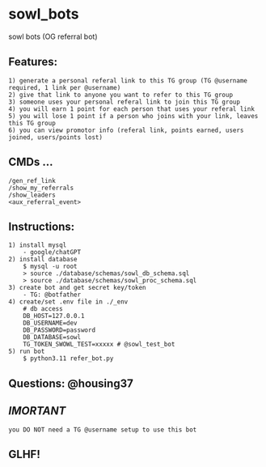 # sowl_bots
sowl bots (OG referral bot)

## Features:
    1) generate a personal referal link to this TG group (TG @username required, 1 link per @username)
    2) give that link to anyone you want to refer to this TG group
    3) someone uses your personal referal link to join this TG group
    4) you will earn 1 point for each person that uses your referal link
    5) you will lose 1 point if a person who joins with your link, leaves this TG group
    6) you can view promotor info (referal link, points earned, users joined, users/points lost)

## CMDs ...
    /gen_ref_link
    /show_my_referrals
    /show_leaders
    <aux_referral_event>

## Instructions:
    1) install mysql
        - google/chatGPT
    2) install database
        $ mysql -u root
        > source ./database/schemas/sowl_db_schema.sql
        > source ./database/schemas/sowl_proc_schema.sql
    3) create bot and get secret key/token
        - TG: @botfather
    4) create/set .env file in ./_env
        # db access
        DB_HOST=127.0.0.1
        DB_USERNAME=dev
        DB_PASSWORD=password
        DB_DATABASE=sowl
        TG_TOKEN_SWOWL_TEST=xxxxx # @sowl_test_bot
    5) run bot
        $ python3.11 refer_bot.py

## Questions: @housing37

## *IMORTANT* 
    you DO NOT need a TG @username setup to use this bot

## GLHF!